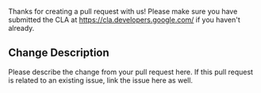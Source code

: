 Thanks for creating a pull request with us! Please make sure you have submitted the CLA at https://cla.developers.google.com/ if you haven't already.

## Change Description

Please describe the change from your pull request here. If this pull request is related to an existing issue, link the issue here as well.
